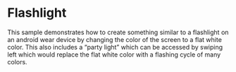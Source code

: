 Flashlight
=====
This sample demonstrates how to create something similar to a flashlight on an android wear device by changing the color of the screen to a flat white color. This also includes a “party light” which can be accessed by swiping left which would replace the flat white color with a flashing cycle of many colors.
